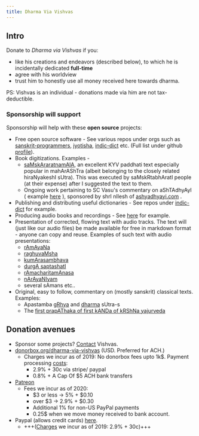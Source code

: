 ```yaml
---
title: Dharma Via Vishvas
---
```


## Intro
Donate to _Dharma via Vishvas_ if you:

- like his creations and endeavors (described below), to which he is incidentally dedicated **full-time**
- agree with his worldview
- trust him to honestly use all money received here towards dharma.

PS: Vishvas is an individual - donations made via him are not tax-deductible.

### Sponsorship will support
Sponsorship will help with these **open source** projects:

- Free open source software - See various repos under orgs such as [sanskrit-programmers](https://github.com/sanskrit-coders/), [jyotisha](https://github.com/jyotiSham/), [indic-dict](https://github.com/indic-dict/) etc. (Full list under github [profile](github.com/vvasuki/)).
- Book digitizations. Examples - 
  - [saMskAraratnamAlA](https://vvasuki.github.io/vedAH/taittirIyam/sUtram/hiraNyakeshI/paddhatiH/saMskAraratnamAlA/), an excellent KYV paddhati text especially popular in mahArAShTra (albeit belonging to the closely related hiraNyakeshI sUtra). This was executed by saMskRtabhAratI people (at their expense) after I suggested the text to them.
  - Ongoing work pertaining to SC Vasu's commentary on aShTAdhyAyI ( example [here](https://ashtadhyayi.github.io/sutra-details/?sutra=1.1.6) ), sponsored by shrI nIlesh of [ashyadhyayi.com](http://ashyadhyayi.com) .
- Publishing and distributing useful dictionaries - See repos under [indic-dict](https://github.com/indic-dict) for example.
- Producing audio books and recordings - See [here](https://sanskrit.github.io/projects/audio/) for example. 
- Presentation of corrected, flowing text with audio tracks. The text will (just like our audio files) be made available for free in markdown format - anyone can copy and reuse. Examples of such text with audio presentations:
    - [rAmAyaNa](https://vvasuki.github.io/purANam/rAmAyaNam/AndhrapAThaH/1_bAlakANDam/01-kathAmukham/001_sanxepa/) 
    - [raghuvaMsha](https://vvasuki.github.io/kAvyam/TIkA/padyam/kAlidAsaH/raghuvaMsham/01/) 
    - [kumArasambhava](https://vvasuki.github.io/kAvyam/TIkA/padyam/kAlidAsaH/kumArasambhavam/02/) 
    - [durgA saptashatI](https://vvasuki.github.io/purANam/durgA-saptashatI/01-prathama-charitam/)
    - [rAmacharitamAnasa](https://vvasuki.github.io/kAvyam/TIkA/padyam/purANam/rAmacharitamAnasa-TIkA/02_ayodhyAkANDa/)
    - [nArAyaNIyam](https://vvasuki.github.io/kAvyam/TIkA/padyam/purANam/nArAyaNIyam/003/)
    - several sAmans etc.. 
- Original, easy to follow, commentary on (mostly sanskrit) classical texts. Examples: 
  - Apastamba [gRhya](
https://vvasuki.github.io/vedAH/taittirIyam/sUtram/ApastambaH/gRhyam/) and [dharma](https://vvasuki.github.io/vedAH/taittirIyam/sUtram/ApastambaH/dharma-sUtram/) sUtra-s
  - The [first prapAThaka of first kANDa of kRShNa yajurveda](https://vvasuki.github.io/vedAH/taittirIyam/saMhitA/1/1/) 


## Donation avenues
- Sponsor some projects? [Contact](../../intro/contact/) Vishvas.
- [donorbox.org/dharma-via-vishvas](https://donorbox.org/dharma-via-vishvas) (USD. Preferred for ACH.)
  - Charges we incur as of 2019:  No donorbox fees upto 1k$. Payment processing [costs](https://donorbox.org/pricing):
    - 2.9% + 30c via stripe/ paypal
    - 0.8% + A Cap Of $5 ACH bank transfers
- [Patreon](https://www.patreon.com/mantraComment)
  - Fees we incur as of 2020:
    - $3 or less → 5% + $0.10
    - over $3 → 2.9% + $0.30 
    - Additional 1% for non-US PayPal payments
    - 0.25$ when we move money received to bank account. 
- Paypal (allows credit cards) [here](https://www.paypal.com/cgi-bin/webscr?cmd=_donations&business=LX6ZHMR989AJU&item_name=dharma+via+vishvas&currency_code=USD&source=url).
  - +++([Charges](https://www.paypal.com/us/webapps/mpp/fundraising) we incur as of 2019: 2.9% + 30c)+++
